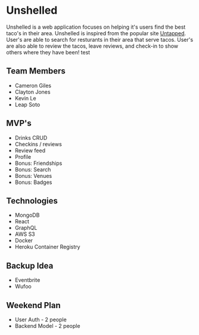 # Unshelled
Unshelled is a web application focuses on helping it's users find the best taco's in their area. Unshelled is inspired from the popular site [Untapped](https://untappd.com). User's are able to search for resturants in their area that serve tacos. User's are also able to review the tacos, leave reviews, and check-in to show others where they have been!
test

## Team Members
- Cameron Giles
- Clayton Jones
- Kevin Le
- Leap Soto

## MVP's
- Drinks CRUD
- Checkins / reviews
- Review feed
- Profile
- Bonus: Friendships
- Bonus: Search
- Bonus: Venues
- Bonus: Badges

## Technologies

- MongoDB
- React
- GraphQL
- AWS S3
- Docker
- Heroku Container Registry

## Backup Idea
- Eventbrite
- Wufoo

## Weekend Plan

- User Auth - 2 people
- Backend Model - 2 people
